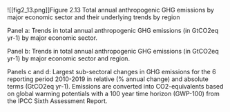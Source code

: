 ![[fig2_13.png]]Figure 2.13 Total annual anthropogenic GHG emissions by major economic sector and their underlying trends by region



Panel a: Trends in total annual anthropogenic GHG emissions (in GtCO2eq yr-1) by major economic sector. 

Panel b: Trends in total annual anthropogenic GHG emissions (in GtCO2eq yr-1) by major economic sector and region. 

Panels c and d: Largest sub-sectoral changes in GHG emissions for the 6 reporting period 2010-2019 in relative (% annual change) and absolute terms (GtCO2eq yr-1). Emissions are converted into CO2-equivalents based on global warming potentials with a 100 year time horizon (GWP-100) from the IPCC Sixth Assessment Report.